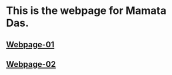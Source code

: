 # This is the webpage for Mamata Das.


## [Webpage-01](myhomepage-01/index.html)

## [Webpage-02](myhomepage-02/index.html)

## 
